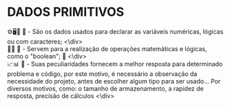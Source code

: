 # DADOS PRIMITIVOS
<div>
⚙️🖥️🧮
🥇 - São os dados usados para declarar as variáveis numéricas, lógicas ou com caracteres; 
<\div>
<div>
👨‍🏫
🥈 - Servem para a realização de operações matemáticas e lógicas, como o "boolean"; 👨‍
<\div>
<div>
📈📊
🥉 - Suas peculiaridades fornecem a melhor resposta para determinado problema e código, por este motivo, é necessário a observação da necessidade do projeto, antes de escolher algum tipo para ser usado... Por diversos motivos, como: o tamanho de armazenamento, a rapidez de resposta, precisão de cálculos
<\div>
